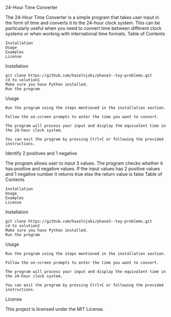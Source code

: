 24-Hour Time Converter

The 24-Hour Time Converter is a simple program that takes user input in the form of time and converts it to the 24-hour clock system. This can be particularly useful when you need to convert time between different clock systems or when working with international time formats.
Table of Contents

    Installation
    Usage
    Examples
    License

Installation

    git clone https://github.com/hazelnjoki/phase3--toy-problems.git
    cd to solution1
    Make sure you have Python installed.
    Run the program

Usage

    Run the program using the steps mentioned in the installation section.

    Follow the on-screen prompts to enter the time you want to convert.

    The program will process your input and display the equivalent time in the 24-hour clock system.

    You can exit the program by pressing Ctrl+C or following the provided instructions.

Identify 2 positives and 1 negative

The program allows user to input 3 values. The program checks whether it has positive and negative values. If the input values has 2 positive values and 1 negative number it returns true else the return value is false
Table of Contents

    Installation
    Usage
    Examples
    License

Installation

    git clone https://github.com/hazelnjoki/phase3--toy-problems.git
    cd to solution2
    Make sure you have Python installed.
    Run the program

Usage

    Run the program using the steps mentioned in the installation section.

    Follow the on-screen prompts to enter the time you want to convert.

    The program will process your input and display the equivalent time in the 24-hour clock system.

    You can exit the program by pressing Ctrl+C or following the provided instructions.

License

This project is licensed under the MIT License.